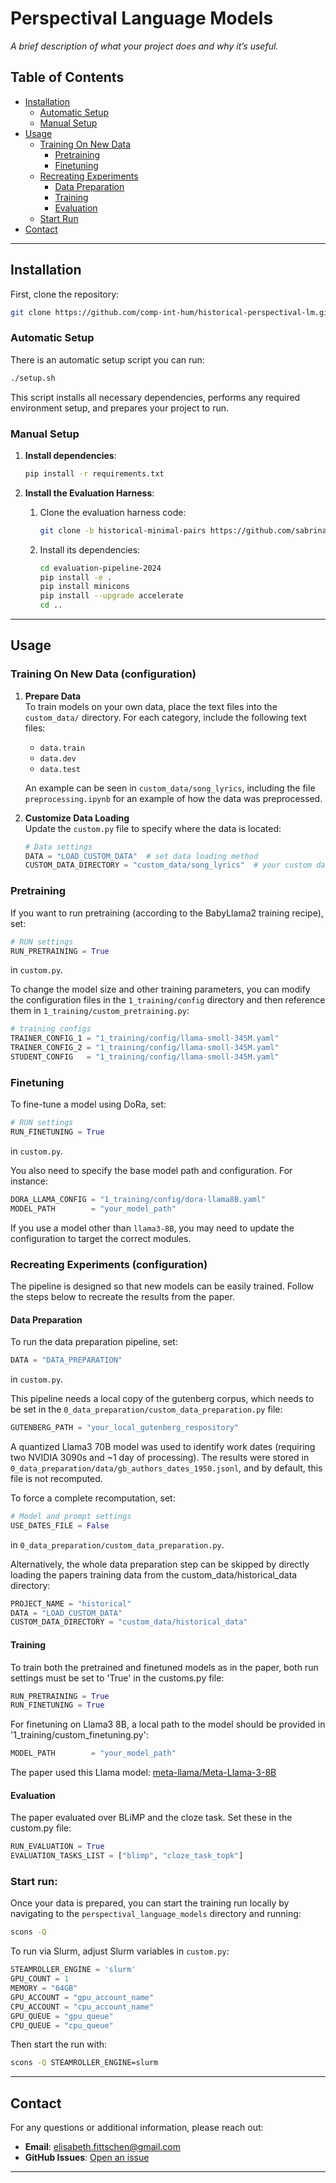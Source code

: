 # Perspectival Language Models

_A brief description of what your project does and why it’s useful._

## Table of Contents

- [Installation](#installation)
  - [Automatic Setup](#automatic-setup)
  - [Manual Setup](#manual-setup)
- [Usage](#usage)
  - [Training On New Data](#training-on-new-data-configuration)
    - [Pretraining](#pretraining)
    - [Finetuning](#finetuning)
  - [Recreating Experiments](#recreating-experiments-configuration)
    - [Data Preparation](#data-preparation)
    - [Training](#training)
    - [Evaluation](#evaluation)
  - [Start Run](#start-run)
- [Contact](#contact)

---

## Installation

First, clone the repository:

```bash
git clone https://github.com/comp-int-hum/historical-perspectival-lm.git
```

### Automatic Setup

There is an automatic setup script you can run:

```bash
./setup.sh
```

This script installs all necessary dependencies, performs any required environment setup, and prepares your project to run.

### Manual Setup

1. **Install dependencies**:

   ```bash
   pip install -r requirements.txt
   ```

2. **Install the Evaluation Harness**:

   1. Clone the evaluation harness code:

      ```bash
      git clone -b historical-minimal-pairs https://github.com/sabrinaxinli/evaluation-pipeline-2024.git
      ```

   2. Install its dependencies:

      ```bash
      cd evaluation-pipeline-2024
      pip install -e .
      pip install minicons
      pip install --upgrade accelerate
      cd ..
      ```

---

## Usage

### Training On New Data (configuration)

1. **Prepare Data**  
   To train models on your own data, place the text files into the `custom_data/` directory. For each category, include the following text files:

   - `data.train`
   - `data.dev`
   - `data.test`

   An example can be seen in `custom_data/song_lyrics`, including the file `preprocessing.ipynb` for an example of how the data was preprocessed.

2. **Customize Data Loading**  
   Update the `custom.py` file to specify where the data is located:
   ```python
   # Data settings
   DATA = "LOAD_CUSTOM_DATA"  # set data loading method
   CUSTOM_DATA_DIRECTORY = "custom_data/song_lyrics"  # your custom data directory
   ```

### Pretraining

If you want to run pretraining (according to the BabyLlama2 training recipe), set:

```python
# RUN settings
RUN_PRETRAINING = True
```

in `custom.py`.

To change the model size and other training parameters, you can modify the configuration files in the `1_training/config` directory and then reference them in `1_training/custom_pretraining.py`:

```python
# training configs
TRAINER_CONFIG_1 = "1_training/config/llama-smoll-345M.yaml"
TRAINER_CONFIG_2 = "1_training/config/llama-smoll-345M.yaml"
STUDENT_CONFIG   = "1_training/config/llama-smoll-345M.yaml"
```

### Finetuning

To fine-tune a model using DoRa, set:

```python
# RUN settings
RUN_FINETUNING = True
```

in `custom.py`.

You also need to specify the base model path and configuration. For instance:

```python
DORA_LLAMA_CONFIG = "1_training/config/dora-llama8B.yaml"
MODEL_PATH        = "your_model_path"
```

If you use a model other than `llama3-8B`, you may need to update the configuration to target the correct modules.

### Recreating Experiments (configuration)

The pipeline is designed so that new models can be easily trained. Follow the steps below to recreate the results from the paper.

#### Data Preparation

To run the data preparation pipeline, set:

```python
DATA = "DATA_PREPARATION"
```

in `custom.py`.

This pipeline needs a local copy of the gutenberg corpus, which needs to be set in the `0_data_preparation/custom_data_preparation.py` file:
```python
GUTENBERG_PATH = "your_local_gutenberg_respository"
```

A quantized Llama3 70B model was used to identify work dates (requiring two NVIDIA 3090s and ~1 day of processing). The results were stored in `0_data_preparation/data/gb_authors_dates_1950.jsonl`, and by default, this file is not recomputed.

To force a complete recomputation, set:
```python
# Model and prompt settings
USE_DATES_FILE = False
```
in `0_data_preparation/custom_data_preparation.py`.


Alternatively, the whole data preparation step can be skipped by directly loading the papers training data from the custom_data/historical_data directory:

```python
PROJECT_NAME = "historical"
DATA = "LOAD_CUSTOM_DATA"
CUSTOM_DATA_DIRECTORY = "custom_data/historical_data"
```


#### Training

To train both the pretrained and finetuned models as in the paper, both run settings must be set to 'True' in the customs.py file:

```python
RUN_PRETRAINING = True
RUN_FINETUNING = True
```

For finetuning on Llama3 8B, a local path to the model should be provided in '1_training/custom_finetuning.py':
```python
MODEL_PATH        = "your_model_path"
```
The paper used this Llama model: [meta-llama/Meta-Llama-3-8B](https://huggingface.co/meta-llama/Meta-Llama-3-8B)

#### Evaluation
The paper evaluated over BLiMP and the cloze task. Set these in the custom.py file:
```python
RUN_EVALUATION = True
EVALUATION_TASKS_LIST = ["blimp", "cloze_task_topk"]
```

### Start run:
Once your data is prepared, you can start the training run locally by navigating to the `perspectival_language_models` directory and running:

```bash
scons -Q
```

To run via Slurm, adjust Slurm variables in `custom.py`:

```python
STEAMROLLER_ENGINE = 'slurm'
GPU_COUNT = 1
MEMORY = "64GB"
GPU_ACCOUNT = "gpu_account_name"
CPU_ACCOUNT = "cpu_account_name"
GPU_QUEUE = "gpu_queue"
CPU_QUEUE = "cpu_queue"
```

Then start the run with:

```bash
scons -Q STEAMROLLER_ENGINE=slurm
```


---

## Contact

For any questions or additional information, please reach out:

- **Email**: elisabeth.fittschen@gmail.com
- **GitHub Issues**: [Open an issue](https://github.com/comp-int-hum/historical-perspectival-lm/issues)

---
